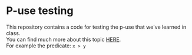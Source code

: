 # P-use testing

This repository contains a code for testing the p-use that we've learned in class.</br>
You can find much more about this topic [HERE](http://www.antoniol.net/wp-content/courses/flow-an/dd-test-4.pdf).</br>
For example the predicate: ```x > y```